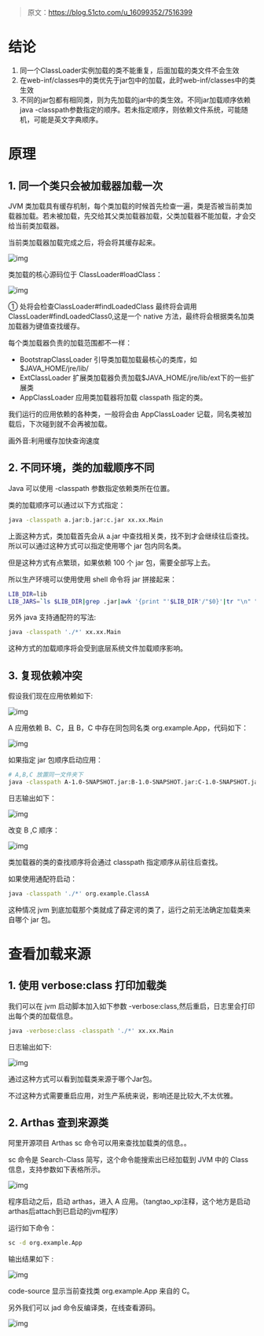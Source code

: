 > 原文：https://blog.51cto.com/u_16099352/7516399

# 结论

1. 同一个ClassLoader实例加载的类不能重复，后面加载的类文件不会生效
2. 在web-inf/classes中的类优先于jar包中的加载，此时web-inf/classes中的类生效
3. 不同的jar包都有相同类，则为先加载的jar中的类生效。不同jar加载顺序依赖java -classpath参数指定的顺序。若未指定顺序，则依赖文件系统，可能随机，可能是英文字典顺序。

# 原理

## 1. 同一个类只会被加载器加载一次

JVM 类加载具有缓存机制，每个类加载的时候首先检查一遍，类是否被当前类加载器加载。若未被加载，先交给其父类加载器加载，父类加载器不能加载，才会交给当前类加载器。

当前类加载器加载完成之后，将会将其缓存起来。

![img](/Users/zhangchenxue/CodeProject/njzcx/ChenXueBlog/开发语言/Java/images/同名类加载优先级/1743415250417-e0c6328b-6da1-4adb-9fbc-ccd798b3e903.png)

类加载的核心源码位于 ClassLoader#loadClass：

![img](/Users/zhangchenxue/CodeProject/njzcx/ChenXueBlog/开发语言/Java/images/同名类加载优先级/1743415264578-6959f8cb-3454-4472-880b-a6dfc3399070.png)

① 处将会检查ClassLoader#findLoadedClass 最终将会调用 ClassLoader#findLoadedClass0,这是一个 native 方法，最终将会根据类名加类加载器为键值查找缓存。

每个类加载器负责的加载范围都不一样：

- BootstrapClassLoader 引导类加载加载最核心的类库，如 $JAVA_HOME/jre/lib/
- ExtClassLoader 扩展类加载器负责加载$JAVA_HOME/jre/lib/ext下的一些扩展类
- AppClassLoader 应用类加载器将加载 classpath 指定的类。

我们运行的应用依赖的各种类，一般将会由 AppClassLoader 记载，同名类被加载后，下次碰到就不会再被加载。

画外音:利用缓存加快查询速度

## 2. 不同环境，类的加载顺序不同

Java 可以使用 -classpath 参数指定依赖类所在位置。

类的加载顺序可以通过以下方式指定：

```bash
java -classpath a.jar:b.jar:c.jar xx.xx.Main
```

上面这种方式，类加载首先会从 a.jar 中查找相关类，找不到才会继续往后查找。所以可以通过这种方式可以指定使用哪个 jar 包内同名类。

但是这种方式有点繁琐，如果依赖 100 个 jar 包，需要全部写上去。

所以生产环境可以使用使用 shell 命令将 jar 拼接起来：

```bash
LIB_DIR=lib
LIB_JARS=`ls $LIB_DIR|grep .jar|awk '{print "'$LIB_DIR'/"$0}'|tr "\n" ":"`
```

另外 java 支持通配符的写法:

```bash
java -classpath './*' xx.xx.Main
```

这种方式的加载顺序将会受到底层系统文件加载顺序影响。

## 3. 复现依赖冲突

假设我们现在应用依赖如下:

![img](/Users/zhangchenxue/CodeProject/njzcx/ChenXueBlog/开发语言/Java/images/同名类加载优先级/1743415425083-41d97cea-f1fe-49b0-a1ff-b1f6fe8d0a53.png)

A 应用依赖 B、C，且 B，C 中存在同包同名类 org.example.App，代码如下：

![img](/Users/zhangchenxue/CodeProject/njzcx/ChenXueBlog/开发语言/Java/images/同名类加载优先级/1743415438004-c1681ef1-da49-450c-927c-93f6092b7578.png)

如果指定 jar 包顺序启动应用：

```bash
# A,B,C 放置同一文件夹下
java -classpath A-1.0-SNAPSHOT.jar:B-1.0-SNAPSHOT.jar:C-1.0-SNAPSHOT.jar org.example.ClassA
```

日志输出如下：

![img](/Users/zhangchenxue/CodeProject/njzcx/ChenXueBlog/开发语言/Java/images/同名类加载优先级/1743415472133-5f80e297-7728-4542-9ede-e8fc3dfe24a9.png)

改变 B ,C 顺序：

![img](/Users/zhangchenxue/CodeProject/njzcx/ChenXueBlog/开发语言/Java/images/同名类加载优先级/1743415480579-d30e947b-576c-4503-9435-dde800c46143.png)

类加载器的类的查找顺序将会通过 classpath 指定顺序从前往后查找。

如果使用通配符启动：

```bash
java -classpath './*' org.example.ClassA
```

这种情况 jvm 到底加载那个类就成了薛定谔的类了，运行之前无法确定加载类来自哪个 jar 包。

# 查看加载来源

## 1. 使用 verbose:class 打印加载类

我们可以在 jvm 启动脚本加入如下参数 -verbose:class,然后重启，日志里会打印出每个类的加载信息。

```bash
java -verbose:class -classpath './*' xx.xx.Main
```

日志输出如下:

![img](/Users/zhangchenxue/CodeProject/njzcx/ChenXueBlog/开发语言/Java/images/同名类加载优先级/1743415611507-97a4b053-b309-4406-a237-7531fefd7650.png)

通过这种方式可以看到加载类来源于哪个Jar包。

不过这种方式需要重启应用，对生产系统来说，影响还是比较大,不太优雅。

## 2. Arthas 查到来源类

阿里开源项目 Arthas sc 命令可以用来查找加载类的信息。。

sc 命令是 Search-Class 简写，这个命令能搜索出已经加载到 JVM 中的 Class 信息，支持参数如下表格所示。

![img](/Users/zhangchenxue/CodeProject/njzcx/ChenXueBlog/开发语言/Java/images/同名类加载优先级/1743415624073-54662d71-c08e-45c0-84ad-c04ed9cdb1e7.png)

程序启动之后，启动 arthas，进入 A 应用。（tangtao_xp注释，这个地方是启动arthas后attach到已启动的jvm程序）

运行如下命令：

```bash
sc -d org.example.App
```

输出结果如下 :

![img](/Users/zhangchenxue/CodeProject/njzcx/ChenXueBlog/开发语言/Java/images/同名类加载优先级/1743415637825-d77494f0-2745-4c12-9efe-e7210550b182.png)

code-source 显示当前查找类 org.example.App 来自的 C。

另外我们可以 jad 命令反编译类，在线查看源码。

![img](/Users/zhangchenxue/CodeProject/njzcx/ChenXueBlog/开发语言/Java/images/同名类加载优先级/1743415649344-9478f109-9f1e-4a46-a4fb-318aa196ff17.png)